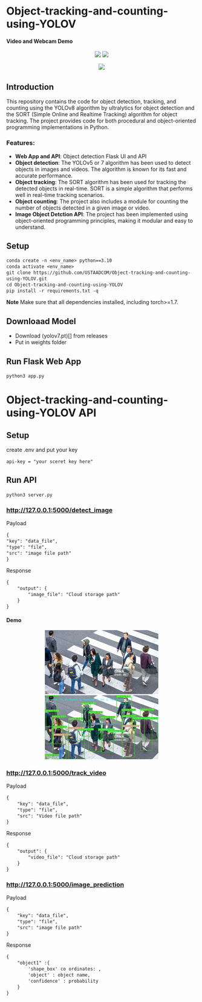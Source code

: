 # Object-tracking-and-counting-using-YOLOV

#### Video and Webcam Demo
<div align="center">
<p>
<img src="assets/traffic.gif" width="300"/>  <img src="assets/output_1696816969211397.gif" width="300"/> 
</p>
</div>
<div align="center">
<p>
<img src="assets/output_1696838504179469.gif" width="300"/> 
</p>
</div>


## Introduction

This repository contains the code for object detection, tracking, and counting using the YOLOv8 algorithm by ultralytics for object detection and the SORT (Simple Online and Realtime Tracking) algorithm for object tracking. The project provides code for both procedural and object-oriented programming implementations in Python.

### Features:
* **Web App and API**: Object detection Flask UI and API
* **Object detection**: The YOLOv5 or 7 algorithm has been used to detect objects in images and videos. The algorithm is known for its fast and accurate performance.
* **Object tracking**: The SORT algorithm has been used for tracking the detected objects in real-time. SORT is a simple algorithm that performs well in real-time tracking scenarios.
* **Object counting**: The project also includes a module for counting the number of objects detected in a given image or video.
* **Image Object Detction API**: The project has been implemented using object-oriented programming principles, making it modular and easy to understand.

## Setup
  ```code
  conda create -n <env_name> python==3.10
  conda activate <env_name>
  git clone https://github.com/USTAADCOM/Object-tracking-and-counting-using-YOLOV.git
  cd Object-tracking-and-counting-using-YOLOV
  pip install -r requirements.txt -q
  ```
**Note** Make sure that all dependencies installed, including torch>=1.7.
## Downloaad Model
* Download (yolov7.pt)[] from releases
* Put in weights folder
## Run Flask Web App
```code
python3 app.py 
```
# Object-tracking-and-counting-using-YOLOV API
## Setup
create .env and put your key
```
api-key = "your sceret key here"
```
## Run API
```code
python3 server.py 
```
### http://127.0.0.1:5000/detect_image
Payload
```code
{
"key": "data_file",
"type": "file",		
"src": "image file path"
}
```
Response 
```code
{
    "output": {
        "image_file": "Cloud storage path"
    }
}
```
#### Demo
<div align="center">
<p>
<img src="assets/stock.jpg" width="300"/>  <img src="assets/1696923383705738.jpg" width="300"/> 
</p>
</div>


###  http://127.0.0.1:5000/track_video 
Payload
```code
{
    "key": "data_file",
    "type": "file",
    "src": "Video file path"
}
```
Response 
```code
{
    "output": {
        "video_file": "Cloud storage path"
    }
}
```
###  http://127.0.0.1:5000/image_prediction
Payload
```code
{
    "key": "data_file",
    "type": "file",
    "src": "image file path"
}
```
Response 
```code
{
    "object1" :{
        'shape_box' co ordinates: ,
        'object' : object name,
        'confidence' : probability
    }
}